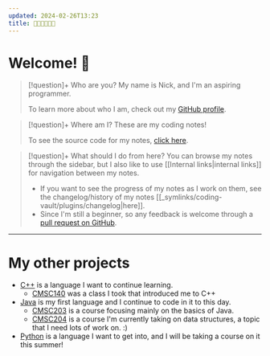 ```yaml
---
updated: 2024-02-26T13:23
title: 😵‍💫😵‍💫😵‍💫
---
```

# Welcome! 👋
> [!question]+ Who are you?
> My name is Nick, and I'm an aspiring programmer.
> 
> To learn more about who I am, check out my [GitHub profile](https://github.com/nick-nugat).

> [!question]+ Where am I?
> These are my coding notes!
> 
> To see the source code for my notes, [click here](https://github.com/nick-nugat/coding-notes-hosted/tree/v4/content).

> [!question]+ What should I do from here?
> You can browse my notes through the sidebar, but I also like to use [[Internal links|internal links]] for navigation between my notes.
> - If you want to see the progress of my notes as I work on them, see the changelog/history of my notes [[_symlinks/coding-vault/plugins/changelog|here]].
> - Since I'm still a beginner, so any feedback is welcome through a [pull request on GitHub](https://github.com/nick-nugat/coding-notes-hosted/issues/new).

___
# My other projects
- [C++](https://github.com/nick-nugat/learning-cpp) is a language I want to continue learning.
	- [CMSC140](https://github.com/nick-nugat/CMSC140) was a class I took that introduced me to C++
- [Java](https://github.com/nick-nugat/learning-java) is my first language and I continue to code in it to this day.
	- [CMSC203](https://github.com/nick-nugat/CMSC203) is a course focusing mainly on the basics of Java.
	- [CMSC204](https://github.com/nick-nugat/CMSC204) is a course I'm currently taking on data structures, a topic that I need lots of work on. :)
- [Python](https://github.com/nick-nugat/learning-python) is a language I want to get into, and I will be taking a course on it this summer!